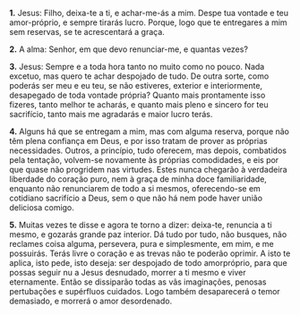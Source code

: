 **1.** Jesus: Filho, deixa-te a ti, e achar-me-ás a mim. Despe tua vontade e teu amor-próprio, e sempre tirarás lucro. Porque, logo que te entregares a mim sem reservas, se te acrescentará a graça. 

**2.** A alma: Senhor, em que devo renunciar-me, e quantas vezes?

**3.** Jesus: Sempre e a toda hora tanto no muito como no pouco. Nada excetuo, mas quero te achar despojado de tudo. De outra sorte, como poderás ser meu e eu teu, se não estiveres, exterior e interiormente, desapegado de toda vontade própria? Quanto mais prontamente isso fizeres, tanto melhor te acharás, e quanto mais pleno e sincero for teu sacrifício, tanto mais me agradarás e maior lucro terás.

**4.** Alguns há que se entregam a mim, mas com alguma reserva, porque não têm plena confiança em Deus, e por isso tratam de prover as próprias necessidades. Outros, a princípio, tudo oferecem, mas depois, combatidos pela tentação, volvem-se novamente às próprias comodidades, e eis por que quase não progridem nas virtudes. Estes nunca chegarão à verdadeira liberdade do coração puro, nem à graça de minha doce familiaridade, enquanto não renunciarem de todo a si mesmos, oferecendo-se em cotidiano sacrifício a Deus, sem o que não há nem pode haver união deliciosa comigo.

**5.** Muitas vezes te disse e agora te torno a dizer: deixa-te, renuncia a ti mesmo, e gozarás grande paz interior. Dá tudo por tudo, não busques, não reclames coisa alguma, persevera, pura e simplesmente, em mim, e me possuirás. Terás livre o coração e as trevas não te poderão oprimir. A isto te aplica, isto pede, isto deseja: ser despojado de todo amorpróprio, para que possas seguir nu a Jesus desnudado, morrer a ti mesmo e viver eternamente. Então se dissiparão todas as vãs imaginações, penosas pertubações e supérfluos cuidados. Logo também desaparecerá o temor demasiado, e morrerá o amor desordenado.

